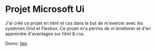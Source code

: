 # Projet Microsoft Ui

J'ai créé ce projet en html et css dans le but de m'exercer avec les systèmes Grid et Flexbox. Ce projet m'a permis de m'améliorer et d'en apprendre d'avantages sur html & css.

Demo: [lien](https://bilalezzaaraoui.github.io/Microsoft-Ui/)
